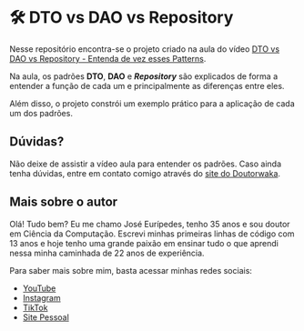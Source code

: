 # 🛠 DTO vs DAO vs Repository
Nesse repositório encontra-se o projeto criado na aula do vídeo [DTO vs DAO vs Repository - Entenda de vez esses Patterns](https://youtu.be/c-yB7nlOsDo). 

Na aula, os padrões **DTO**, **DAO** e ***Repository*** são explicados de forma a entender a função de cada um e principalmente as diferenças entre eles.

Além disso, o projeto constrói um exemplo prático para a aplicação de cada um dos padrões.

## Dúvidas?
Não deixe de assistir a vídeo aula para entender os padrões. Caso ainda tenha dúvidas, entre em contato comigo através do [site do Doutorwaka](https://www.doutorwaka.com/contact).

## Mais sobre o autor

Olá! Tudo bem? Eu me chamo José Eurípedes, tenho 35 anos e sou doutor em Ciência da Computação. Escrevi minhas primeiras linhas de código com 13 anos e hoje tenho uma grande paixão em ensinar tudo o que aprendi nessa minha caminhada de 22 anos de experiência.

Para saber mais sobre mim, basta acessar minhas redes sociais:
  - [YouTube](https://www.youtube.com/@doutorwaka)
  - [Instagram](https://instagram.com/doutorwaka)
  - [TikTok](https://www.tiktok.com/@doutorwaka)
  - [Site Pessoal](https://www.doutorwaka.com/)

